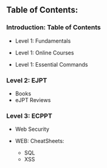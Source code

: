 ## Table of Contents:

### Introduction: Table of Contents

  - Level 1: Fundamentals
  
  - Level 1: Online Courses
  
  - Level 1: Essential Commands

### Level 2: EJPT
  - Books
  - eJPT Reviews
  
 
### Level 3: ECPPT

  - Web Security
  
  - WEB: CheatSheets:
      - SQL
      - XSS
